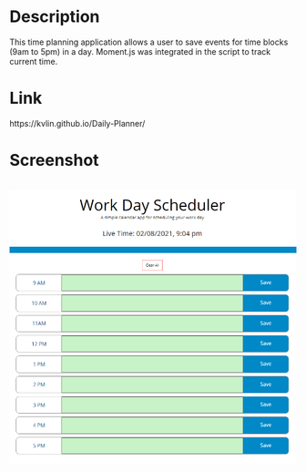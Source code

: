 <h1>Description</h1>
This time planning application allows a user to save events for time blocks (9am to 5pm) in a day. Moment.js was integrated in the script to track current time.


<h1>Link</h1>
https://kvlin.github.io/Daily-Planner/

<h1>Screenshot</h1>
<p align="center"> 
<br>
<img src="assets\Screenshot of the application.PNG" alt="Application Screenshot">
</p>

